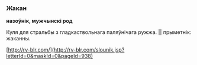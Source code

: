 ### Жакан
**назоўнік, мужчынскі род**

Куля для стральбы з гладкаствольнага паляўнічага ружжа. || прыметнік: жаканны.

<a rel="author">[http://rv-blr.com/](http://rv-blr.com/slounik.jsp?letterId=0&maskId=0&pageId=938)</a>
